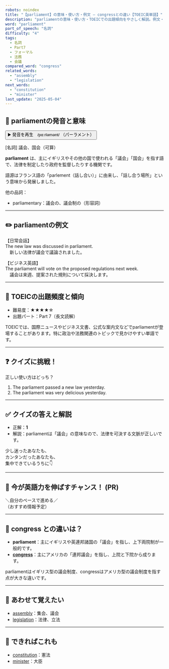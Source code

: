 ```yaml
---
robots: noindex
title: "【parliament】の意味・使い方・例文 ― congressとの違い【TOEIC英単語】"
description: "parliamentの意味・使い方・TOEICでの出題傾向をやさしく解説。例文・クイズ付きでcongressとの違いもわかりやすく学べます。"
word: "parliament"
part_of_speech: "名詞"
difficulty: "4"
tags:
  - 名詞
  - Part7
  - フォーマル
  - 法務
  - 会議
compared_word: "congress"
related_words:
  - "assembly"
  - "legislation"
next_words:
  - "constitution"
  - "minister"
last_update: "2025-05-04"
---
```


## 🔰 parliamentの発音と意味

<button class="play-audio" onclick="playTTS('parliament')">
  <span class="play-audio-main">
    ▶️ 発音を再生　/pɑːrləmənt/
  </span>
  <span class="play-audio-sub">
    （パーラメント）
  </span>
</button>

[名詞] 議会、国会（可算）

**parliament** は、主にイギリスやその他の国で使われる「議会」「国会」を指す語で、法律を制定したり政府を監督したりする機関です。

語源はフランス語の「parlement（話し合い）」に由来し、「話し合う場所」という意味から発展しました。

他の品詞：  
- parliamentary：議会の、議会制の（形容詞）

---

## ✏️ parliamentの例文

【日常会話】  
The new law was discussed in parliament.  
　新しい法律が議会で議論されました。

【ビジネス英語】  
The parliament will vote on the proposed regulations next week.  
　議会は来週、提案された規則について採決します。

---

## 🎯 TOEICの出題頻度と傾向

- 難易度：★★★★☆
- 出題パート：Part 7（長文読解）

TOEICでは、国際ニュースやビジネス文書、公式な案内文などでparliamentが登場することがあります。特に政治や法務関連のトピックで見かけやすい単語です。

---

## ❓ クイズに挑戦！

正しい使い方はどっち？

1. The parliament passed a new law yesterday.  
2. The parliament was very delicious yesterday.

---

## ✅ クイズの答えと解説

- 正解：**1**
- 解説：parliamentは「議会」の意味なので、法律を可決する文脈が正しいです。

少し迷ったあなたも、  
カンタンだったあなたも、  
集中できているうちに👇️

---

## 🚀 今が英語力を伸ばすチャンス！ (PR)

<div class="info-center">
＼自分のペースで進める／<br>  
（おすすめ情報予定）
</div>

---

## 🤔  congress との違いは？

- **parliament**：主にイギリスや英連邦諸国の「議会」を指し、上下両院制が一般的です。
- **[congress](/congress)**：主にアメリカの「連邦議会」を指し、上院と下院から成ります。

parliamentはイギリス型の議会制度、congressはアメリカ型の議会制度を指す点が大きな違いです。

---

## 🧩 あわせて覚えたい

- [assembly](/assembly)：集会、議会
- [legislation](/legislation)：法律、立法

---

## 📖 できればこれも

- [constitution](/constitution)：憲法
- [minister](/minister)：大臣

<!-- cvid: aid38_bid43 -->
